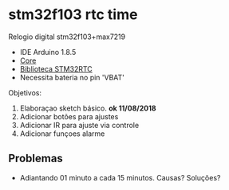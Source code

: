 # stm32f103 rtc time

Relogio digital stm32f103+max7219
- IDE Arduino 1.8.5
- [Core](https://github.com/stm32duino/Arduino_Core_STM32)
- [Biblioteca STM32RTC](https://github.com/stm32duino/STM32RTC)
- Necessita bateria no pin 'VBAT'

Objetivos:
1. Elaboraçao sketch básico. **ok 11/08/2018**
2. Adicionar botões para ajustes
3. Adicionar IR para ajuste via controle
4. Adicionar funçoes alarme

## Problemas
- Adiantando 01 minuto a cada 15 minutos. Causas? Soluções?
